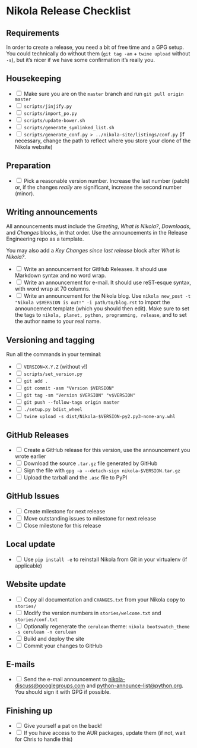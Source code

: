# Nikola Release Checklist

## Requirements

In order to create a release, you need a bit of free time and a GPG setup. You could technically do without them (`git tag -am` + `twine upload` without `-s`), but it’s nicer if we have some confirmation it’s really you.

## Housekeeping

 * <input type="checkbox"> Make sure you are on the `master` branch and run `git pull origin master`
 * <input type="checkbox"> `scripts/jinjify.py`
 * <input type="checkbox"> `scripts/import_po.py`
 * <input type="checkbox"> `scripts/update-bower.sh`
 * <input type="checkbox"> `scripts/generate_symlinked_list.sh`
 * <input type="checkbox"> `scripts/generate_conf.py > ../nikola-site/listings/conf.py` (if necessary, change the path to reflect where you store your clone of the Nikola website)

## Preparation

 * <input type="checkbox"> Pick a reasonable version number. Increase the last number (patch) or, if the changes *really* are significant, increase the second number (minor).

## Writing announcements

All announcements must include the *Greeting*, *What is Nikola?*, *Downloads*, and *Changes* blocks, in that order. Use the announcements in the Release Engineering repo as a template.

You may also add a *Key Changes since last release* block after *What is Nikola?*.

 * <input type="checkbox"> Write an announcement for GitHub Releases. It should use Markdown syntax and no word wrap.
 * <input type="checkbox"> Write an announcement for e-mail. It should use reST-esque syntax, with word wrap at 70 columns.
 * <input type="checkbox"> Write an announcement for the Nikola blog. Use `nikola new_post -t "Nikola v$VERSION is out!" -i path/to/blog.rst` to import the announcement template (which you should then edit). Make sure to set the tags to `nikola, planet, python, programming, release`, and to set the author name to your real name.

## Versioning and tagging

Run all the commands in your terminal:

 * <input type="checkbox"> `VERSION=X.Y.Z` (without `v`!)
 * <input type="checkbox"> `scripts/set_version.py`
 * <input type="checkbox"> `git add .`
 * <input type="checkbox"> `git commit -asm "Version $VERSION"`
 * <input type="checkbox"> `git tag -sm "Version $VERSION" "v$VERSION"`
 * <input type="checkbox"> `git push --follow-tags origin master`
 * <input type="checkbox"> `./setup.py bdist_wheel`
 * <input type="checkbox"> `twine upload -s dist/Nikola-$VERSION-py2.py3-none-any.whl`

## GitHub Releases

 * <input type="checkbox"> Create a GitHub release for this version, use the announcement you wrote earlier
 * <input type="checkbox"> Download the source `.tar.gz` file generated by GitHub
 * <input type="checkbox"> Sign the file with `gpg -a --detach-sign nikola-$VERSION.tar.gz`
 * <input type="checkbox"> Upload the tarball and the `.asc` file to PyPI

## GitHub Issues

 * <input type="checkbox"> Create milestone for next release
 * <input type="checkbox"> Move outstanding issues to milestone for next release
 * <input type="checkbox"> Close milestone for this release

## Local update

 * <input type="checkbox"> Use `pip install -e` to reinstall Nikola from Git in your virtualenv (if applicable)

## Website update

 * <input type="checkbox"> Copy all documentation and `CHANGES.txt` from your Nikola copy to `stories/`
 * <input type="checkbox"> Modify the version numbers in `stories/welcome.txt` and `stories/conf.txt`
 * <input type="checkbox"> Optionally regenerate the `cerulean` theme: `nikola bootswatch_theme -s cerulean -n cerulean`
 * <input type="checkbox"> Build and deploy the site
 * <input type="checkbox"> Commit your changes to GitHub

## E-mails

 * <input type="checkbox"> Send the e-mail announcement to <nikola-discuss@googlegroups.com> and <python-announce-list@python.org>. You should sign it with GPG if possible.

## Finishing up

 * <input type="checkbox"> Give yourself a pat on the back!
 * <input type="checkbox"> If you have access to the AUR packages, update them (if not, wait for Chris to handle this)
